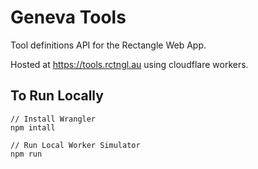 # Geneva Tools
Tool definitions API for the Rectangle Web App.

Hosted at https://tools.rctngl.au using cloudflare workers.

## To Run Locally

```
// Install Wrangler
npm intall

// Run Local Worker Simulator
npm run
```




